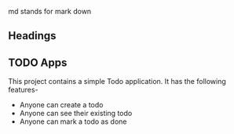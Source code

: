 md stands for mark down
## Headings

## TODO Apps
This project contains a simple Todo application. It has the following features-

- Anyone can create a todo
- Anyone can see their existing todo
- Anyone can mark a todo as done